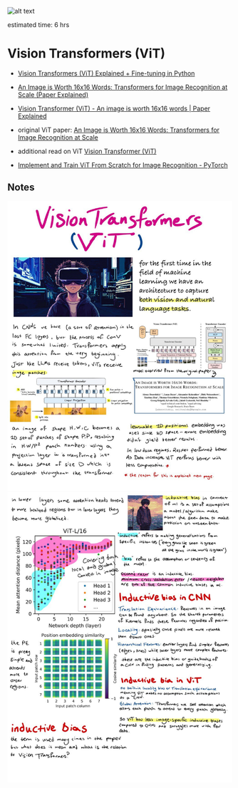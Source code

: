 ![alt text](image.png)

estimated time: 6 hrs

# Vision Transformers (ViT)

-  [Vision Transformers (ViT) Explained + Fine-tuning in Python](https://www.youtube.com/watch?v=qU7wO02urYU)

- [An Image is Worth 16x16 Words: Transformers for Image Recognition at Scale (Paper Explained)](https://www.youtube.com/watch?v=TrdevFK_am4)

- [Vision Transformer (ViT) - An image is worth 16x16 words | Paper Explained](https://www.youtube.com/watch?v=j6kuz_NqkG0)

- original ViT paper: [An Image is Worth 16x16 Words: Transformers for Image Recognition at Scale](https://arxiv.org/abs/2010.11929)

- additional read on ViT [Vision Transformer (ViT)](https://aman.ai/primers/ai/vit/)

- [Implement and Train ViT From Scratch for Image Recognition - PyTorch](https://www.youtube.com/watch?v=Vonyoz6Yt9c)


## Notes
!["note"](1.jpg)
!["note"](2.jpg)